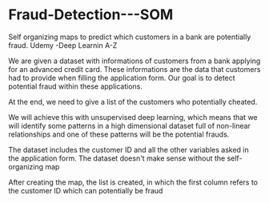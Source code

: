 # Fraud-Detection---SOM
Self organizing maps to predict which customers in a bank are potentially fraud. Udemy -Deep Learnin A-Z

We are given a dataset with informations of customers from a bank applying for an advanced credit card. These informations are the data that customers had to provide when filling the application form. Our goal is to detect potential fraud within these applications.

At the end, we need to give a list of the customers who potentially cheated.

We will achieve this with unsupervised deep learning, which means that we will identify some patterns in a high dimensional dataset full of non-linear relationships and one of these patterns will be the potential frauds.

The dataset includes the customer ID and all the other variables asked in the application form. The dataset doesn't make sense without the self-organizing map

After creating the map, the list is created, in which the first column refers to the customer ID which can potentially be fraud

